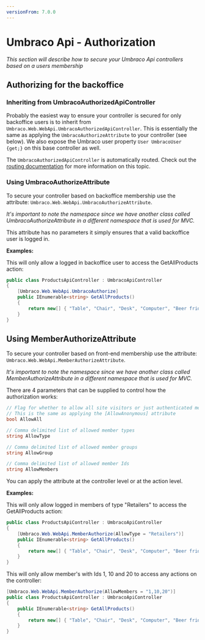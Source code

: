 ```yaml
---
versionFrom: 7.0.0
---
```


# Umbraco Api - Authorization

_This section will describe how to secure your Umbraco Api controllers based on a users membership_ 

## Authorizing for the backoffice

### Inheriting from UmbracoAuthorizedApiController

Probably the easiest way to ensure your controller is secured for only backoffice users is to inherit from `Umbraco.Web.WebApi.UmbracoAuthorizedApiController`. This is essentially the same as applying the `UmbracoAuthorizeAttribute` to your controller (see below). We also expose the Umbraco user property `User UmbracoUser {get;}` on this base controller as well.

The `UmbracoAuthorizedApiController` is automatically routed.  Check out the [routing documentation](../Authorized/index.md) for more information on this topic.

### Using UmbracoAuthorizeAttribute

To secure your controller based on backoffice membership use the attribute: `Umbraco.Web.WebApi.UmbracoAuthorizeAttribute`.

*It's important to note the namespace since we have another class called UmbracoAuthorizeAttribute in a different namespace that is used for MVC.*

This attribute has no parameters it simply ensures that a valid backoffice user is logged in.

**Examples:**

This will only allow a logged in backoffice user to access the GetAllProducts action:

```csharp
public class ProductsApiController : UmbracoApiController
{
    [Umbraco.Web.WebApi.UmbracoAuthorize]
    public IEnumerable<string> GetAllProducts()
    {
        return new[] { "Table", "Chair", "Desk", "Computer", "Beer fridge" };
    }
}
```

## Using MemberAuthorizeAttribute

To secure your controller based on front-end membership use the attribute: `Umbraco.Web.WebApi.MemberAuthorizeAttribute`. 

*It's important to note the namespace since we have another class called MemberAuthorizeAttribute in a different namespace that is used for MVC.*

There are 4 parameters that can be supplied to control how the authorization works:

```csharp
// Flag for whether to allow all site visitors or just authenticated members
// This is the same as applying the [AllowAnonymous] attribute
bool AllowAll

// Comma delimited list of allowed member types
string AllowType

// Comma delimited list of allowed member groups
string AllowGroup

// Comma delimited list of allowed member Ids
string AllowMembers
```

You can apply the attribute at the controller level or at the action level. 

**Examples:**

This will only allow logged in members of type "Retailers" to access the GetAllProducts action:

```csharp
public class ProductsApiController : UmbracoApiController
{
    [Umbraco.Web.WebApi.MemberAuthorize(AllowType = "Retailers")]
    public IEnumerable<string> GetAllProducts()
    {
        return new[] { "Table", "Chair", "Desk", "Computer", "Beer fridge" };
    }
}
```

This will only allow member's with Ids 1, 10 and 20 to access any actions on the controller:

```csharp
[Umbraco.Web.WebApi.MemberAuthorize(AllowMembers = "1,10,20")]
public class ProductsApiController : UmbracoApiController
{	    
    public IEnumerable<string> GetAllProducts()
    {
        return new[] { "Table", "Chair", "Desk", "Computer", "Beer fridge" };
    }
}
```
